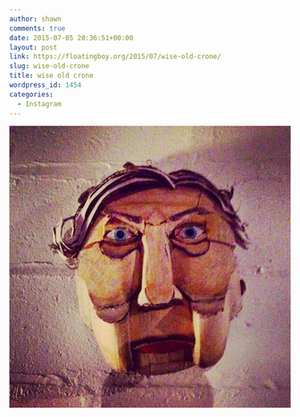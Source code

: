 ```yaml
---
author: shawn
comments: true
date: 2015-07-05 20:36:51+00:00
layout: post
link: https://floatingboy.org/2015/07/wise-old-crone/
slug: wise-old-crone
title: wise old crone
wordpress_id: 1454
categories:
  - Instagram
---
```


[![wise old crone](/assets/media/2015/07/11376451_958226734198673_115850676_n.jpg)](/assets/media/2015/07/11376451_958226734198673_115850676_n.jpg)
